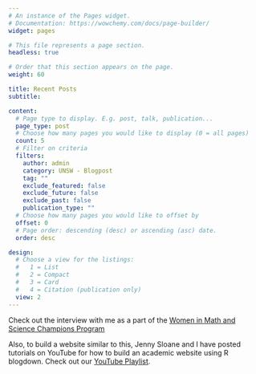 ```yaml
---
# An instance of the Pages widget.
# Documentation: https://wowchemy.com/docs/page-builder/
widget: pages

# This file represents a page section.
headless: true

# Order that this section appears on the page.
weight: 60

title: Recent Posts
subtitle:

content:
  # Page type to display. E.g. post, talk, publication...
  page_type: post
  # Choose how many pages you would like to display (0 = all pages)
  count: 5
  # Filter on criteria
  filters:
    author: admin 
    category: UNSW - Blogpost 
    tag: ""
    exclude_featured: false
    exclude_future: false
    exclude_past: false
    publication_type: ""
  # Choose how many pages you would like to offset by
  offset: 0
  # Page order: descending (desc) or ascending (asc) date.
  order: desc

design:
  # Choose a view for the listings:
  #   1 = List
  #   2 = Compact
  #   3 = Card
  #   4 = Citation (publication only)
  view: 2
---
```



Check out the interview with me as a part of the [Women in Math and Science Champions Program](https://blogs.unsw.edu.au/mathssciencechampions/blog/2021/04/disentangling-decision-making-meet-tehilla/)

Also, to build a website similar to this, Jenny Sloane and I have posted tutorials on YouTube for how to build an academic website using R blogdown. Check out our [YouTube Playlist](https://www.youtube.com/playlist?list=PLpZT7JPM8_GbPiX4ibrP7ogl7GyEofZMj). 
